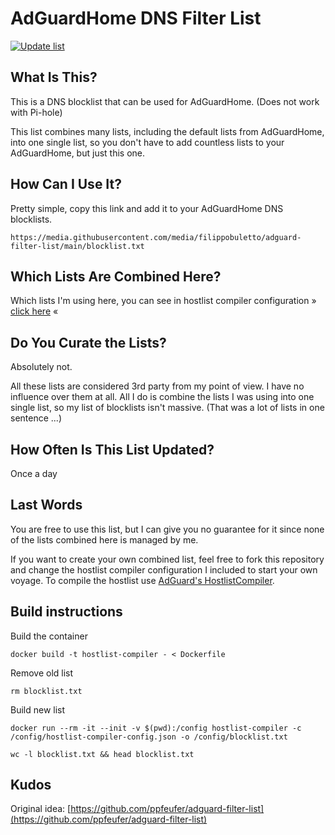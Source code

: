 # AdGuardHome DNS Filter List

[![Update list](https://github.com/filippobuletto/adguard-filter-list/actions/workflows/update-list.yml/badge.svg)](https://github.com/filippobuletto/adguard-filter-list/actions/workflows/update-list.yml)

## What Is This?

This is a DNS blocklist that can be used for AdGuardHome. (Does not work with Pi-hole)

This list combines many lists, including the default lists from AdGuardHome, into one single list, so you don't have to add countless lists to your AdGuardHome, but just this one.


## How Can I Use It?

Pretty simple, copy this link and add it to your AdGuardHome DNS blocklists.

```
https://media.githubusercontent.com/media/filippobuletto/adguard-filter-list/main/blocklist.txt
```

## Which Lists Are Combined Here?

Which lists I'm using here, you can see in hostlist compiler configuration » [click here](hostlist-compiler-config.json) «


## Do You Curate the Lists?

Absolutely not.

All these lists are considered 3rd party from my point of view. I have no influence over them at all. All I do is combine the lists I was using into one single list, so my list of blocklists isn't massive. (That was a lot of lists in one sentence ...)


## How Often Is This List Updated?

Once a day


## Last Words

You are free to use this list, but I can give you no guarantee for it since none of the lists combined here is managed by me.

If you want to create your own combined list, feel free to fork this repository and change the hostlist compiler configuration I included to start your own voyage. To compile the hostlist use [AdGuard's HostlistCompiler](https://github.com/AdguardTeam/HostlistCompiler).

## Build instructions

Build the container

```
docker build -t hostlist-compiler - < Dockerfile
```

Remove old list

```
rm blocklist.txt
```

Build new list

```
docker run --rm -it --init -v $(pwd):/config hostlist-compiler -c /config/hostlist-compiler-config.json -o /config/blocklist.txt
```

```
wc -l blocklist.txt && head blocklist.txt
```

## Kudos

Original idea: [https://github.com/ppfeufer/adguard-filter-list](https://github.com/ppfeufer/adguard-filter-list)
